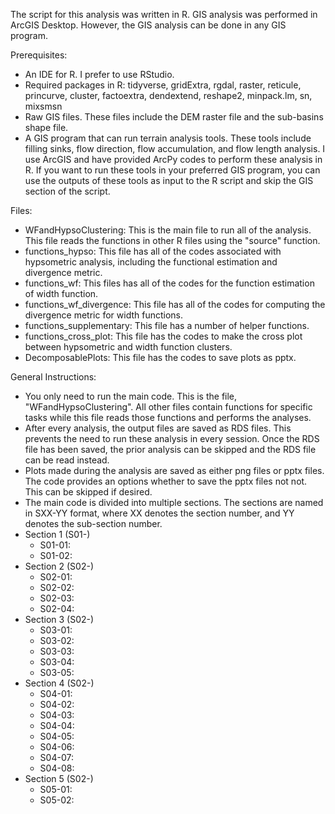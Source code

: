 The script for this analysis was written in R. GIS analysis was performed in ArcGIS Desktop. However, the GIS analysis can be done in any GIS program.

Prerequisites:
- An IDE for R. I prefer to use RStudio.
- Required packages in R: tidyverse, gridExtra, rgdal, raster, reticule, princurve, cluster, factoextra, dendextend, reshape2, minpack.lm, sn, mixsmsn
- Raw GIS files. These files include the DEM raster file and the sub-basins shape file.
- A GIS program that can run terrain analysis tools. These tools include filling sinks, flow direction, flow accumulation, and flow length analysis. I use ArcGIS and have provided ArcPy codes to perform these analysis in R. If you want to run these tools in your preferred GIS program, you can use the outputs of these tools as input to the R script and skip the GIS section of the script.

Files:
- WFandHypsoClustering: This is the main file to run all of the analysis. This file reads the functions in other R files using the "source" function.
- functions_hypso: This file has all of the codes associated with hypsometric analysis, including the functional estimation and divergence metric.
- functions_wf: This files has all of the codes for the function estimation of width function.
- functions_wf_divergence: This file has all of the codes for computing the divergence metric for width functions.
- functions_supplementary: This file has a number of helper functions.
- functions_cross_plot: This file has the codes to make the cross plot between hypsometric and width function clusters.
- DecomposablePlots: This file has the codes to save plots as pptx.

General Instructions:
- You only need to run the main code. This is the file, "WFandHypsoClustering". All other files contain functions for specific tasks while this file reads those functions and performs the analyses.
- After every analysis, the output files are saved as RDS files. This prevents the need to run these analysis in every session. Once the RDS file has been saved, the prior analysis can be skipped and the RDS file can be read instead.
- Plots made during the analysis are saved as either png files or pptx files. The code provides an options whether to save the pptx files not not. This can be skipped if desired.
- The main code is divided into multiple sections. The sections are named in SXX-YY format, where XX denotes the section number, and YY denotes the sub-section number.
- Section 1 (S01-)
  - S01-01: 
  - S01-02: 
- Section 2 (S02-) 
  - S02-01: 
  - S02-02: 
  - S02-03: 
  - S02-04: 
- Section 3 (S02-) 
  - S03-01: 
  - S03-02: 
  - S03-03: 
  - S03-04: 
  - S03-05: 
- Section 4 (S02-) 
  - S04-01: 
  - S04-02: 
  - S04-03: 
  - S04-04: 
  - S04-05: 
  - S04-06: 
  - S04-07: 
  - S04-08: 
- Section 5 (S02-) 
  - S05-01: 
  - S05-02: 
